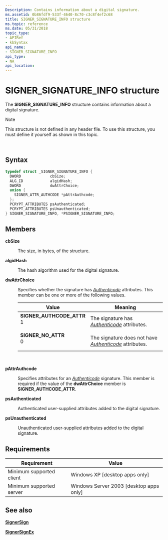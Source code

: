 ```yaml
---
Description: Contains information about a digital signature.
ms.assetid: 0b86fdf9-533f-4640-8c70-c3c8f4ef2c68
title: SIGNER_SIGNATURE_INFO structure
ms.topic: reference
ms.date: 05/31/2018
topic_type: 
- APIRef
- kbSyntax
api_name: 
- SIGNER_SIGNATURE_INFO
api_type: 
- NA
api_location: 
---
```


# SIGNER\_SIGNATURE\_INFO structure

The **SIGNER\_SIGNATURE\_INFO** structure contains information about a digital signature.

> [!Note]  
> This structure is not defined in any header file. To use this structure, you must define it yourself as shown in this topic.

 

## Syntax


```C++
typedef struct _SIGNER_SIGNATURE_INFO {
  DWORD             cbSize;
  ALG_ID            algidHash;
  DWORD             dwAttrChoice;
  union {
    SIGNER_ATTR_AUTHCODE *pAttrAuthcode;
  };
  PCRYPT_ATTRIBUTES psAuthenticated;
  PCRYPT_ATTRIBUTES psUnauthenticated;
} SIGNER_SIGNATURE_INFO, *PSIGNER_SIGNATURE_INFO;
```



## Members

<dl> <dt>

**cbSize**
</dt> <dd>

The size, in bytes, of the structure.

</dd> <dt>

**algidHash**
</dt> <dd>

The hash algorithm used for the digital signature.

</dd> <dt>

**dwAttrChoice**
</dt> <dd>

Specifies whether the signature has [*Authenticode*](../secgloss/a-gly.md) attributes. This member can be one or more of the following values.



| Value                                                                                                                                                                                                                                      | Meaning                                                                                                                                   |
|--------------------------------------------------------------------------------------------------------------------------------------------------------------------------------------------------------------------------------------------|-------------------------------------------------------------------------------------------------------------------------------------------|
| <span id="SIGNER_AUTHCODE_ATTR"></span><span id="signer_authcode_attr"></span><dl> <dt>**SIGNER\_AUTHCODE\_ATTR**</dt> <dt>1</dt> </dl> | The signature has [*Authenticode*](../secgloss/a-gly.md) attributes.<br/>           |
| <span id="SIGNER_NO_ATTR"></span><span id="signer_no_attr"></span><dl> <dt>**SIGNER\_NO\_ATTR**</dt> <dt>0</dt> </dl>                   | The signature does not have [*Authenticode*](../secgloss/a-gly.md) attributes.<br/> |



 

</dd> <dt>

**pAttrAuthcode**
</dt> <dd>

Specifies attributes for an [*Authenticode*](../secgloss/a-gly.md) signature. This member is required if the value of the **dwAttrChoice** member is **SIGNER\_AUTHCODE\_ATTR**.

</dd> <dt>

**psAuthenticated**
</dt> <dd>

Authenticated user-supplied attributes added to the digital signature.

</dd> <dt>

**psUnauthenticated**
</dt> <dd>

Unauthenticated user-supplied attributes added to the digital signature.

</dd> </dl>

## Requirements



| Requirement | Value |
|-------------------------------------|------------------------------------------------------|
| Minimum supported client<br/> | Windows XP \[desktop apps only\]<br/>          |
| Minimum supported server<br/> | Windows Server 2003 \[desktop apps only\]<br/> |



## See also

<dl> <dt>

[**SignerSign**](signersign.md)
</dt> <dt>

[**SignerSignEx**](signersignex.md)
</dt> </dl>

 

 
